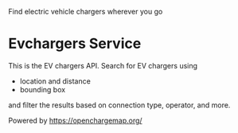 Find electric vehicle chargers wherever you go 

# Evchargers Service

This is the EV chargers API. Search for EV chargers using 
- location and distance
- bounding box

and filter the results based on connection type, operator, and more.

Powered by https://openchargemap.org/
